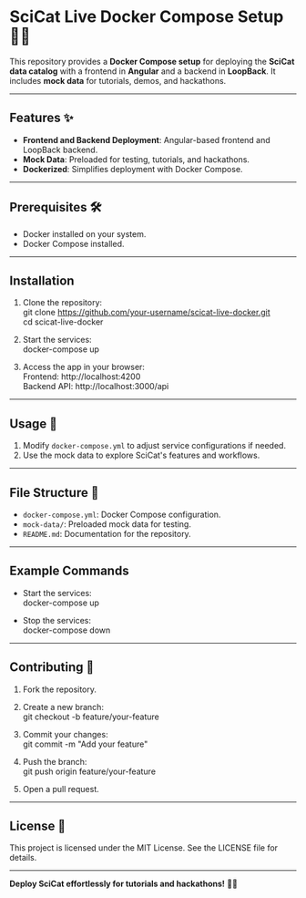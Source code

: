 # SciCat Live Docker Compose Setup 🐳✨  

This repository provides a **Docker Compose setup** for deploying the **SciCat data catalog** with a frontend in **Angular** and a backend in **LoopBack**. It includes **mock data** for tutorials, demos, and hackathons.

---

## Features ✨  

- **Frontend and Backend Deployment**: Angular-based frontend and LoopBack backend.  
- **Mock Data**: Preloaded for testing, tutorials, and hackathons.  
- **Dockerized**: Simplifies deployment with Docker Compose.  

---

## Prerequisites 🛠️  

- Docker installed on your system.  
- Docker Compose installed.  

---

## Installation  

1. Clone the repository:  
   git clone https://github.com/your-username/scicat-live-docker.git  
   cd scicat-live-docker  

2. Start the services:  
   docker-compose up  

3. Access the app in your browser:  
   Frontend: http://localhost:4200  
   Backend API: http://localhost:3000/api  

---

## Usage 🔧  

1. Modify `docker-compose.yml` to adjust service configurations if needed.  
2. Use the mock data to explore SciCat's features and workflows.  

---

## File Structure 📂  

- `docker-compose.yml`: Docker Compose configuration.  
- `mock-data/`: Preloaded mock data for testing.  
- `README.md`: Documentation for the repository.  

---

## Example Commands  

- Start the services:  
  docker-compose up  

- Stop the services:  
  docker-compose down  

---

## Contributing 🤝  

1. Fork the repository.  
2. Create a new branch:  
   git checkout -b feature/your-feature  

3. Commit your changes:  
   git commit -m "Add your feature"  

4. Push the branch:  
   git push origin feature/your-feature  

5. Open a pull request.  

---

## License 📝  

This project is licensed under the MIT License. See the LICENSE file for details.  

---

**Deploy SciCat effortlessly for tutorials and hackathons!** 🐳✨  
